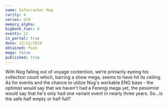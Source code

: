 ```yaml
---
name: Safecracker Nog
rarity: 4
series: ds9
memory_alpha:
bigbook_tier: 6
events: 12
in_portal: true
date: 12/11/2019
obtained: Pack
mega: false
published: true
---
```


With Nog falling out of voyage contention, we’re primarily eyeing his collection count which, barring a show mega, seems to have hit its ceiling. As for events and the chance to utilize Nog's workable ENG base - the optimist would say that we haven't had a Ferengi mega yet, the pessimist would say that he's only had one variant event in nearly three years. So...is the safe half empty or half full?
